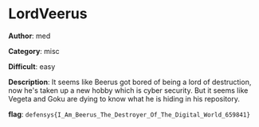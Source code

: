# LordVeerus

**Author**: med

**Category**: misc

**Difficult**: easy

**Description**: It seems like Beerus got bored of being a lord of destruction, now he's taken up a new hobby which is cyber security.
But it seems like Vegeta and Goku are dying to know what he is hiding in his repository.

**flag**: `defensys{I_Am_Beerus_The_Destroyer_Of_The_Digital_World_659841}`
